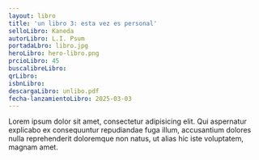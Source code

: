```yaml
---
layout: libro
title: 'un libro 3: esta vez es personal'
selloLibro: Kaneda
autorLibro: L.I. Psum
portadaLbro: libro.jpg
heroLibro: hero-libro.png
prcioLibro: 45
buscalibreLibro: 
qrLibro: 
isbnLibro:
descargaLibro: unlibo.pdf
fecha-lanzamientoLibro: 2025-03-03
---
```

Lorem ipsum dolor sit amet, consectetur adipisicing elit. Qui aspernatur explicabo ex consequuntur repudiandae fuga illum, accusantium dolores nulla reprehenderit doloremque non natus, ut alias hic iste voluptatem, magnam amet.